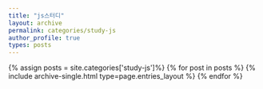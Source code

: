 ```yaml
---
title: "js스터디"
layout: archive
permalink: categories/study-js
author_profile: true
types: posts
---
```


{% assign posts = site.categories['study-js']%}
{% for post in posts %}
{% include archive-single.html type=page.entries_layout %}
{% endfor %}
